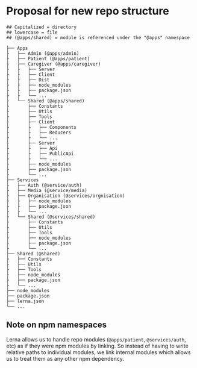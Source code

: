 # Proposal for new repo structure

```
## Capitalized = directory
## lowercase = file
## (@apps/shared) = module is referenced under the "@apps" namespace

├── Apps
├   ├── Admin (@apps/admin)
├   ├── Patient (@apps/patient)
├   ├── Caregiver (@apps/caregiver)
├   ├   ├── Server
├   ├   ├── Client
├   ├   ├── Dist
├   ├   ├── node_modules
├   ├   ├── package.json
├   ├   └── ...
├   └── Shared (@apps/shared)
├       ├── Constants
├       ├── Utils
├       ├── Tools
├       ├── Client
├       ├   ├── Components
├       ├   ├── Reducers
├       ├   └── ...
├       ├── Server
├       ├   ├── Api
├       ├   ├── PublicApi
├       ├   └── ...
├       ├── node_modules
├       ├── package.json
├       └── ...
├── Services
├   ├── Auth (@service/auth)
├   ├── Media (@service/media)
├   ├── Organisation (@services/orgnisation)
├   ├   ├── node_modules
├   ├   ├── package.json
├   ├   └── ...
├   └── Shared (@services/shared)
├       ├── Constants
├       ├── Utils
├       ├── Tools
├       ├── node_modules
├       ├── package.json
├       └── ...
├── Shared (@shared)
├   ├── Constants
├   ├── Utils
├   ├── Tools
├   ├── node_modules
├   ├── package.json
├   └── ...
├── node_modules
├── package.json
├── lerna.json
└── ...
```

## Note on npm namespaces

Lerna allows us to handle repo modules (`@apps/patient`, `@services/auth`, etc) as if they were npm modules by linking. So instead of having to write relative paths to individual modules, we link internal modules which allows us to treat them as any other npm dependency.